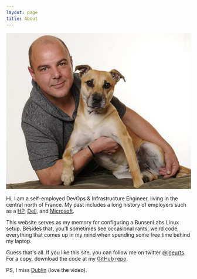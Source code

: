 ```yaml
---
layout: page
title: About
---
```


![Here I am with my dog Tigger.](/assets/portrait.jpg)

Hi, I am a self-employed DevOps & Infrastructure Engineer, living in the central north of France. 
My past includes a long history of employers such as a [HP](http://https://www.hpe.com/ie/en/home.html), [Dell](http://www.dell.com/learn/us/en/04/premier?c=us&l=en), and [Microsoft](https://support.microsoft.com/en-us/premier).

This website serves as my memory for configuring a BunsenLabs Linux setup. 
Besides that, you'll sometimes see occasional rants, weird code, everything that comes up in my mind when spending some free time behind my laptop.

Guess that's all. If you like this site, you can follow me on twitter [@lgeurts](https://twitter.com/lgeurts). For a copy, download the code at my [GitHub repo](https://github.com/lgeurts/lgeurts.github.io).

PS, I miss [Dublin](https://www.youtube.com/watch?v=LV5QYfpKvEE) (love the video). 
